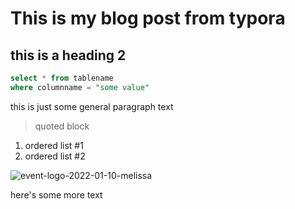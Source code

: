 # This is my blog post from typora

## this is a heading 2 

```sql
select * from tablename
where columnname = "some value"
```

this is just some general paragraph text

> quoted block

1. ordered list #1
2. ordered list #2



![event-logo-2022-01-10-melissa](C:\Users\gavcl\OneDrive\Community_Power_BI_Break\event-logo-2022-01-10-melissa.png)



here's some more text

